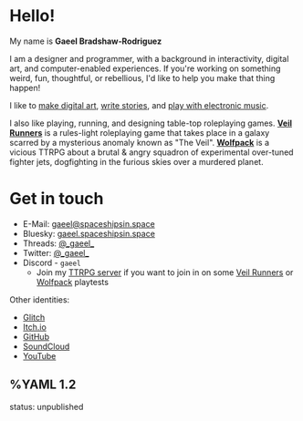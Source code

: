# Hello!
My name is __Gaeel&nbsp;Bradshaw‑Rodriguez__

I am a designer and programmer, with a background in interactivity, digital art, and computer-enabled experiences. If you're working on something weird, fun, thoughtful, or rebellious, I'd like to help you make that thing happen!

I like to [make digital art](/nebulae), [write stories](/random/spacefarer), and [play with electronic music](/things/olegtron4060).

I also like playing, running, and designing table-top roleplaying games.
[**Veil Runners**](/veil-runners) is a rules-light roleplaying game that takes place in a galaxy scarred by a mysterious anomaly known as "The Veil".
[**Wolfpack**](/wolfpack) is a vicious TTRPG about a brutal & angry squadron of experimental over-tuned fighter jets, dogfighting in the furious skies over a murdered planet.

# Get in touch <a id="contact" aria-hidden="true"></a>

  * E-Mail: [gaeel@spaceshipsin.space](mailto:gaeel@spaceshipsin.space)
  * Bluesky: [gaeel.spaceshipsin.space](https://bsky.app/profile/gaeel.spaceshipsin.space)
  * Threads: [@\_gaeel\_](https://www.threads.net/@_gaeel_)
  * Twitter: [@\_gaeel\_](https://twitter.com/_gaeel_)
  * Discord - `gaeel`
    * Join my [TTRPG server](https://discord.gg/2hJbm7VnJa) if you want to join in on some [Veil&nbsp;Runners](/veil-runners) or [Wolfpack](/wolfpack) playtests

Other identities:
  * [Glitch](https://glitch.com/@gaeel)
  * [Itch.io](https://gaeel.itch.io/)
  * [GitHub](https://github.com/Bradshaw)
  * [SoundCloud](https://soundcloud.com/freelancer-epic)
  * [YouTube](https://www.youtube.com/channel/UCHY1DlIho8kNykWSpDHL7qQ)

%YAML 1.2
---
status: unpublished
